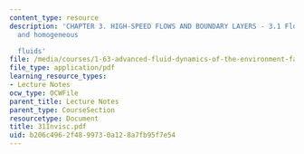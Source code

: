 ```yaml
---
content_type: resource
description: 'CHAPTER 3. HIGH-SPEED FLOWS AND BOUNDARY LAYERS - 3.1 Flow of invisid
  and homogeneous

  fluids'
file: /media/courses/1-63-advanced-fluid-dynamics-of-the-environment-fall-2002/b206c4962f4899730a128a7fb95f7e54_31Invisc.pdf
file_type: application/pdf
learning_resource_types:
- Lecture Notes
ocw_type: OCWFile
parent_title: Lecture Notes
parent_type: CourseSection
resourcetype: Document
title: 31Invisc.pdf
uid: b206c496-2f48-9973-0a12-8a7fb95f7e54
---
```


